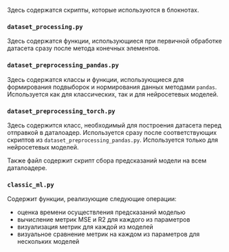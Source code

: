 Здесь содержатся скрипты, которые используются в блокнотах.

### `dataset_processing.py`
Здесь содержатся функции, использующиеся при первичной обработке датасета сразу после метода конечных элементов.

### `dataset_preprocessing_pandas.py`
Здесь содержатся классы и функции, использующиеся для формирования подвыборок и нормирования данных методами `pandas`. Используется как для классических, так и для нейросетевых моделей.

### `dataset_preprocessing_torch.py`
Здесь содержится класс, необходимый для построения датасета перед отправкой в даталоадер. Используется сразу после соответствующих скриптов из `dataset_preprocessing_pandas.py`. Используется только для нейросетевых моделей.

Также файл содержит скрипт сбора предсказаний модели на всем даталоадере.

### `classic_ml.py`
Содержит функции, реализующие следующие операции:
- оценка времени осуществления предсказаний моделью
- вычисление метрик MSE и R2 для каждого из параметров
- визуализация метрик для каждой из моделей
- визуальное сравнение метрик на каждом из параметров для нескольких моделей
